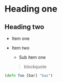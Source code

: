 # Heading one

## Heading two

* Item one
* Item two
  * Sub item one

  > blockquote

```clojure
(defn foo [bar] "baz")
```
